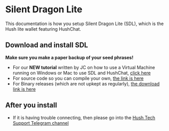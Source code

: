 # Silent Dragon Lite

This documentation is how you setup Silent Dragon Lite (SDL), which is the Hush lite wallet featuring HushChat.

## Download and install SDL

**Make sure you make a paper backup of your seed phrases!**

- For our **NEW tutorial** written by JC on how to use a Virtual Machine running on Windows or Mac to use SDL and HushChat, [click here](https://git.hush.is/jahway603/hush-docs/src/branch/master/litevm/WindowsMac-Linux_Virtual_Machine-with-SDL-howto.md)
- For source code so you can compile your own, [the link is here](https://git.hush.is/hush/SilentDragonLite/src/branch/master/README.md)
- For Binary releases (which are not upkept as regularly), [the download link is here](https://git.hush.is/hush/SilentDragonLite/releases)

## After you install

- If it is having trouble connecting, then please go into the [Hush Tech Support Telegram channel](https://t.me/hush8support)

